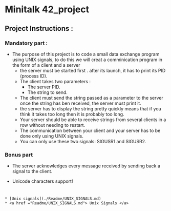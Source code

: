 # Minitalk 42_project

## Project Instructions :
### Mandatory part :

 * The purpose of this project is to code a small data exchange program using UNIX signals, to do this we will creat a comminication program in the form of a client and a server
    + the server must be started first . after its launch, it has to print its PID (process ID).
    + The client takes two parameters :
        + The server PID.
        + The string to send.
    + The client must send the string passed as a parameter to the server once the string has ben received, the server must print it. 
    + the server has to display the string pretty quickly means that if you think it takes too long then it is probably too long.
    + Your server should be able to receive strings from several clients in a row without needing to restart.
    + The communication between your client and your server has to be done only using UNIX signals.
    + You can only use these two signals: SIGUSR1 and SIGUSR2.

### Bonus part
    
+ The server acknowledges every message received by sending back a signal to the client.

+ Unicode characters support!

#
	* [Unix signals](./Readme/UNIX_SIGNALS.md)
	* <a href ="Readme/UNIX_SIGNALS.md"> Unix Signals </a>
